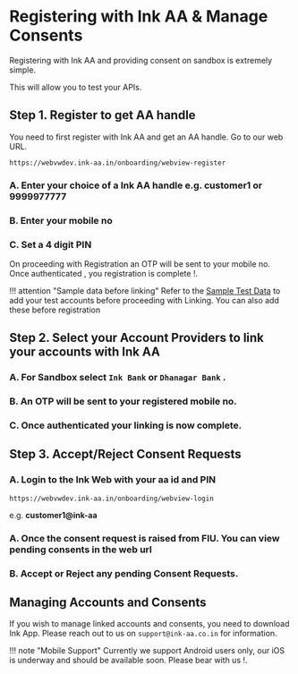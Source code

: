 # Registering with Ink AA & Manage Consents

Registering with Ink AA and providing consent on sandbox is extremely simple. 

This will allow you to test your APIs.

## Step 1. Register to get AA handle

You need to first register with Ink AA and get an AA handle. Go to our web URL. 

`https://webvwdev.ink-aa.in/onboarding/webview-register` 

### A. Enter your choice of a Ink AA handle e.g. customer1 or 9999977777

### B. Enter your mobile no 

### C. Set a 4 digit PIN

On proceeding with Registration an OTP will be sent to your mobile no. Once authenticated , you registration is complete !. 


!!! attention "Sample data before linking"
	Refer to the [Sample Test Data](/fip_data_api/) to add your test accounts before proceeding with Linking. You can also add these before registration


## Step 2. Select your Account Providers to link your accounts with Ink AA

### A. For Sandbox select **`Ink Bank`** or **`Dhanagar Bank`** . 

### B. An OTP will be sent to your registered mobile no. 

### C. Once authenticated your linking is now complete. 

## Step 3. Accept/Reject Consent Requests

### A. Login to the Ink Web with your aa id and PIN

`https://webvwdev.ink-aa.in/onboarding/webview-login`

e.g. **customer1@ink-aa**

### A. Once the consent request is raised from FIU. You can view pending consents in the web url 

### B. Accept or Reject any pending Consent Requests.

## Managing Accounts and Consents

If you wish to manage linked accounts and consents, you need to download Ink App. Please reach out to us on `support@ink-aa.co.in` for information. 

!!! note "Mobile Support"
	Currently we support Android users only, our iOS is underway and should be available soon. Please bear with us !.








